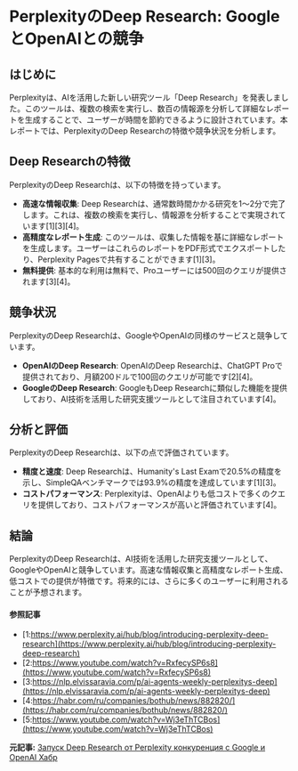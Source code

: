 # PerplexityのDeep Research: GoogleとOpenAIとの競争
## はじめに

Perplexityは、AIを活用した新しい研究ツール「Deep Research」を発表しました。このツールは、複数の検索を実行し、数百の情報源を分析して詳細なレポートを生成することで、ユーザーが時間を節約できるように設計されています。本レポートでは、PerplexityのDeep Researchの特徴や競争状況を分析します。

## Deep Researchの特徴

PerplexityのDeep Researchは、以下の特徴を持っています。

- **高速な情報収集**: Deep Researchは、通常数時間かかる研究を1〜2分で完了します。これは、複数の検索を実行し、情報源を分析することで実現されています[1][3][4]。
- **高精度なレポート生成**: このツールは、収集した情報を基に詳細なレポートを生成します。ユーザーはこれらのレポートをPDF形式でエクスポートしたり、Perplexity Pagesで共有することができます[1][3]。
- **無料提供**: 基本的な利用は無料で、Proユーザーには500回のクエリが提供されます[3][4]。

## 競争状況

PerplexityのDeep Researchは、GoogleやOpenAIの同様のサービスと競争しています。

- **OpenAIのDeep Research**: OpenAIのDeep Researchは、ChatGPT Proで提供されており、月額200ドルで100回のクエリが可能です[2][4]。
- **GoogleのDeep Research**: GoogleもDeep Researchに類似した機能を提供しており、AI技術を活用した研究支援ツールとして注目されています[4]。

## 分析と評価

PerplexityのDeep Researchは、以下の点で評価されています。

- **精度と速度**: Deep Researchは、Humanity's Last Examで20.5%の精度を示し、SimpleQAベンチマークでは93.9%の精度を達成しています[1][3]。
- **コストパフォーマンス**: Perplexityは、OpenAIよりも低コストで多くのクエリを提供しており、コストパフォーマンスが高いと評価されています[4]。

## 結論

PerplexityのDeep Researchは、AI技術を活用した研究支援ツールとして、GoogleやOpenAIと競争しています。高速な情報収集と高精度なレポート生成、低コストでの提供が特徴です。将来的には、さらに多くのユーザーに利用されることが予想されます。

#### 参照記事
- [1:https://www.perplexity.ai/hub/blog/introducing-perplexity-deep-research](https://www.perplexity.ai/hub/blog/introducing-perplexity-deep-research)
- [2:https://www.youtube.com/watch?v=RxfecySP6s8](https://www.youtube.com/watch?v=RxfecySP6s8)
- [3:https://nlp.elvissaravia.com/p/ai-agents-weekly-perplexitys-deep](https://nlp.elvissaravia.com/p/ai-agents-weekly-perplexitys-deep)
- [4:https://habr.com/ru/companies/bothub/news/882820/](https://habr.com/ru/companies/bothub/news/882820/)
- [5:https://www.youtube.com/watch?v=Wj3eThTCBos](https://www.youtube.com/watch?v=Wj3eThTCBos)


**元記事:** [Запуск Deep Research от Perplexity конкуренция с Google и OpenAI Хабр](https://habr.com/ru/companies/bothub/news/882820/)